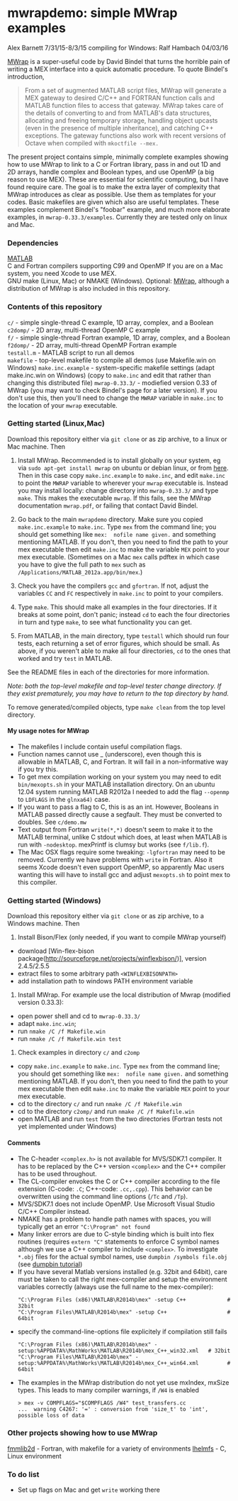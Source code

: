 # mwrapdemo: simple MWrap examples

  Alex Barnett 7/31/15-8/3/15
  compiling for Windows: Ralf Hambach 04/03/16

[MWrap](http://www.cs.cornell.edu/~bindel/sw/mwrap/) is a super-useful code by David Bindel that turns the horrible pain of writing a MEX interface into a quick automatic procedure. To quote Bindel's introduction,

>From a set of augmented MATLAB script files, MWrap will generate a MEX gateway to desired C/C\++ and FORTRAN function calls and MATLAB function files to access that gateway. MWrap takes care of the details of converting to and from MATLAB's data structures, allocating and freeing temporary storage, handling object upcasts (even in the presence of multiple inheritance), and catching C\++ exceptions. The gateway functions also work with recent versions of Octave when compiled with `mkoctfile --mex.`

The present project contains simple, minimally complete examples showing how to use MWrap to link to a C or Fortran library, pass in and out 1D and 2D arrays, handle complex and Boolean types, and use OpenMP (a big reason to use MEX). These are essential for scientific computing, but I have found require care. The goal is to make the extra layer of complexity that MWrap introduces as clear as possible. Use them as templates for your codes. Basic makefiles are given which also are useful templates. These examples complement Bindel's "foobar" example, and much more elaborate examples, in `mwrap-0.33.3/examples`. Currently they are tested only on linux and Mac.

### Dependencies

[MATLAB](http://www.mathworks.com/products/matlab)  
C and Fortran compilers supporting C99 and OpenMP
If you are on a Mac system, you need Xcode to use MEX.  
GNU make (Linux, Mac) or NMAKE (Windows).
Optional: [MWrap](http://www.cs.cornell.edu/~bindel/sw/mwrap/), although a distribution of MWrap is also included in this repository.


### Contents of this repository

`c/` - simple single-thread C example, 1D array, complex, and a Boolean  
`c2domp/` - 2D array, multi-thread OpenMP C example  
`f/` - simple single-thread Fortran example, 1D array, complex, and a Boolean  
`f2domp/` - 2D array, multi-thread OpenMP Fortran example  
`testall.m` - MATLAB script to run all demos  
`makefile` - top-level makefile to compile all demos (use Makefile.win on Windows)
`make.inc.example` - system-specific makefile settings (adapt make.inc.win on Windows)
(copy to `make.inc` and edit that rather than changing this distributed file)
`mwrap-0.33.3/` - modiefied version 0.33 of MWrap (you may want to check Bindel's page for a later version). If you don't use this, then you'll need to change the `MWRAP` variable in `make.inc` to the location of your `mwrap` executable.


### Getting started (Linux,Mac)

Download this repository either via `git clone` or as zip archive, to a linux or Mac machine. Then

1. Install MWrap. Recommended is to install globally on your system, eg via `sudo apt-get install mwrap` on ubuntu or debian linux, or from [here](http://www.cs.cornell.edu/~bindel/sw/mwrap/). Then in this case copy `make.inc.example` to `make.inc`, and
edit `make.inc` to point the `MWRAP` variable to wherever your `mwrap` executable is. Instead you may install locally: change directory into `mwrap-0.33.3/` and type `make`. This makes the executable `mwrap`. If this fails, see the MWrap documentation `mwrap.pdf`, or failing that contact David Bindel.

1. Go back to the main `mwrapdemo` directory. Make sure you copied `make.inc.example` to `make.inc`. Type `mex` from the command line; you should get something like `mex:  nofile name given.` and something mentioning MATLAB. If you don't, then you need to find the path to your mex executable then edit `make.inc` to make the variable `MEX` point to your mex executable. (Sometimes on a Mac `mex` calls pdftex in which case you have to give the full path to `mex` such as `/Applications/MATLAB_2012a.app/bin/mex`.)

1. Check you have the compilers `gcc` and `gfortran`. If not, adjust the variables `CC` and `FC` respectively in `make.inc` to point to your compilers.

1. Type `make`. This should make all examples in the four directories. If it breaks at some point, don't panic; instead `cd` to each the four directories in turn and type `make`, to see what functionality you can get.

1. From MATLAB, in the main directory, type `testall` which should run four tests, each returning a set of error figures, which should be small. As above, if you weren't able to make all four directories, `cd` to the ones that worked and try `test` in MATLAB.

See the README files in each of the directories for more information.

*Note: both the top-level makefile and top-level tester change directory. If they exist prematurely, you may have to return to the top directory by hand.*

To remove generated/compiled objects, type `make clean` from the top level directory.


#### My usage notes for MWrap

* The makefiles I include contain useful compilation flags.
* Function names cannot use _ (underscore), even though this is allowable in MATLAB, C, and Fortran. It will fail in a non-informative way if you try this.
* To get mex compilation working on your system you may need to edit `bin/mexopts.sh` in your MATLAB installation directory. On an ubuntu 12.04 system running MATLAB R2012a I needed to add the flag `--openmp` to `LDFLAGS` in the `glnxa64)` case.
* If you want to pass a flag to C, this is as an int. However, Booleans in MATLAB passed directly cause a segfault. They must be converted to doubles. See `c/demo.mw`
* Text output from Fortran `write(*,*)` doesn't seem to make it to the MATLAB terminal, unlike C stdout which does, at least when MATLAB is run with `-nodesktop`. mexPrintf is clumsy but works (see `f/lib.f`).
* The Mac OSX flags require some tweaking: `-lgfortran` may need to be removed. Currently we have problems with `write` in Fortran. Also it seems Xcode doesn't even support OpenMP, so apparently Mac users wanting this will have to install gcc and adjust `mexopts.sh` to point mex to this compiler.



### Getting started (Windows)

Download this repository either via `git clone` or as zip archive, to a Windows machine. Then

1. Install Bison/Flex (only needed, if you want to compile MWrap yourself)
  * download [Win-flex-bison package(http://sourceforge.net/projects/winflexbison/)],  version 2.4.5/2.5.5
  * extract files to some arbitrary path `<WINFLEXBISONPATH>`
  * add installation path to windows PATH environment variable

1. Install MWrap. For example use the local distribution of Mwrap (modified version 0.33.3):
  * open power shell and cd to `mwrap-0.33.3/`
  * adapt `make.inc.win`;
  * run `nmake /C /f Makefile.win`
  * run `nmake /C /f Makefile.win test`

1. Check examples in directory `c/` and `c2omp`
  * copy `make.inc.example` to `make.inc`. Type `mex` from the command line; you should get something like `mex:  nofile name given.` and something mentioning MATLAB. If you don't, then you need to find the path to your mex executable then edit `make.inc` to make the variable `MEX` point to your mex executable. 
  * cd to the directory `c/` and run `nmake /C /f Makefile.win`
  * cd to the directory `c2omp/` and run `nmake /C /f Makefile.win`
  * open MATLAB and run `test` from the two directories (Fortran tests not yet implemented under Windows)

#### Comments

* The C-header `<complex.h>` is not available for MVS/SDK7.1 compiler. It has to be replaced by the C++ version `<complex>` and the C++ compiler has to be used throughout.
* The CL-compiler envokes the C or C++ compiler according to the file extension (C-code: `.C`; C++-code: `.cc,.cpp`). This behavior can be overwritten using the command line options (`/Tc` and `/Tp`).
* MVS/SDK7.1 does not include OpenMP. Use Microsoft Visual Studio C/C++ Compiler instead.
* NMAKE has a problem to handle path names with spaces, you will typically get an error `"C:\Program" not found`
* Many linker errors are due to C-style binding which is built into flex routines (requires `extern "C"` statements to enforce C symbol names although we use a C++ compiler to include `<complex>`. To investigate `*.obj` files for the actual symbol names, use `dumpbin /symbols file.obj`
(see [dumpbin tutorial](https://support.microsoft.com/en-us/kb/177429))
* If you have several Matlab versions installed (e.g. 32bit and 64bit), care must be taken to call the right mex-compiler and setup the environment variables correctly (always use the full name to the mex-compiler):
  ```
  "C:\Program Files (x86)\MATLAB\R2014b\mex" -setup C++             # 32bit
  "C:\Program Files\MATLAB\R2014b\mex" -setup C++                   # 64bit
  ```
* specify the command-line-options file explicitely if compilation still fails
  ```
  "C:\Program Files (x86)\MATLAB\R2014b\mex" -setup:%APPDATA%\MathWorks\MATLAB\R2014b\mex_C++_win32.xml   # 32bit
  "C:\Program Files\MATLAB\R2014b\mex" -setup:%APPDATA%\MathWorks\MATLAB\R2014b\mex_C++_win64.xml         # 64bit
  ```
* The examples in the MWrap distribution do not yet use mxIndex, mxSize types. This leads to many compiler warnings, if `/W4` is enabled
  ```
  > mex -v COMPFLAGS="$COMPFLAGS /W4" test_transfers.cc
  ...  warning C4267: '=' : conversion from 'size_t' to 'int', possible loss of data
  ```

### Other projects showing how to use MWrap

[fmmlib2d](http://www.cims.nyu.edu/cmcl/fmm2dlib/fmm2dlib.html) - Fortran, with makefile for a variety of environments
[lhelmfs](https://math.dartmouth.edu/~ahb/software/lhelmfs.tgz) - C, Linux environment  

### To do list

* Set up flags on Mac and get `write` working there







